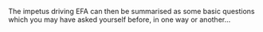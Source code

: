 The impetus driving EFA can then be summarised as some basic questions which you may have asked yourself before, in one way or another…
